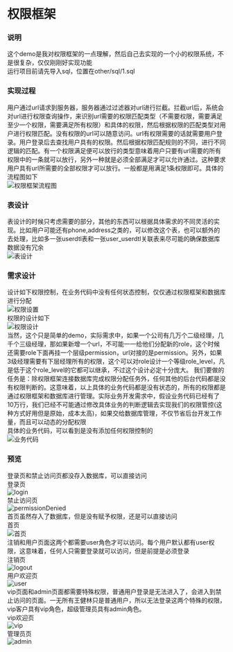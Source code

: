 # 权限框架
### 说明
这个demo是我对权限框架的一点理解，然后自己去实现的一个小的权限系统，不是很复杂，仅仅刚刚好实现功能  
运行项目前请先导入sql，位置在other/sql/1.sql  
### 实现过程
用户通过url请求到服务器，服务器通过过滤器对url进行拦截。拦截url后，系统会对url进行权限查询操作，来识别url需要的权限匹配类型（不需要权限，需要满足至少一个权限，需要满足所有权限）和具体的权限，然后根据权限的匹配类型对用户进行权限匹配。没有权限的url可以随意访问。url有权限需要的话就需要用户登录。用户登录后去查找用户具有的权限。然后根据权限匹配规则的不同，进行不同逻辑的匹配。有一个权限满足便可以放行的类型意味着用户只要有url需要的所有权限中的一条就可以放行，另外一种就是必须全部满足才可以允许通过。这种要求用户具有url所需要的全部权限才可以放行。一般都是用满足1条权限即可。具体的流程图如下  
![权限框架流程图](other/image/权限框架流程图.png)  
### 表设计
表设计的时候只考虑需要的部分，其他的东西可以根据具体需求的不同灵活的实现。比如用户可能还有phone,address之类的，可以修改这个表，也可以额外的去处理，比如多一张userdtl表和一张user_userdtl关联表来尽可能的确保数据库数据没有冗余  
![表设计](other/image/表设计.png)  
### 需求设计
设计如下权限控制，在业务代码中没有任何状态控制，仅仅通过权限框架和数据库进行分配  
![权限设置](other/image/权限设置.png)  
权限的设计如下  
![权限设计](other/image/权限设计.png)  
当然，这个只是简单的demo，实际需求中，如果一个公司有几万个二级经理，几千个三级经理，那如果新增一个url，不可能一一给他们分配新的role，这个时候还需要role下面再挂一个层级permission，url对接的是permission。另外，如果3级经理需要有下层经理所有的权限，这个可以对role设计一个等级role_level，凡是低于这个role_level的它都可以继承，不过这个设计必定十分庞大。
我们要做的任务是：除权限框架连接数据库完成权限分配任务外，任何其他的后台代码都是没有权限判断的。这意味着，以上具体的业务代码都是没有状态的，所有的权限都是通过权限框架和数据库进行管理。实际业务开发需求中，假设业务代码已经有了10万行，我们已经不可能通过修改具体业务的判断逻辑去实现我们的权限管控(这种方式好用但是原始，成本太高)，如果交给数据库管理，不仅节省后台开发工作量，而且可以动态的分配权限  
具体的业务代码，可以看到是没有添加任何权限控制的  
![业务代码](other/image/业务代码.png)  
### 预览
登录页和禁止访问页都没存入数据库，可以直接访问  
登录页  
![login](other/image/login.gif)  
禁止访问页  
![permissionDenied](other/image/permissionDenied.gif)  
首页虽然存入了数据库，但是没有赋予权限，还是可以直接访问  
首页  
![首页](other/image/首页.gif)  
注销和用户页面这两个都需要user角色才可以访问。每个用户默认都有user权限，这意味着，任何人只需要登录就可以访问，但是前提是必须登录  
注销页  
![logout](other/image/logout.gif)  
用户欢迎页  
![user](other/image/user.gif)  
vip页面和admin页面都需要特殊权限，普通用户登录是无法进入了，会进入到禁止访问的页面。一无所有王健林只是普通用户，所以无法登录这两个特殊的权限，vip客户具有vip角色，超级管理员具有admin角色。  
vip欢迎页  
![vip](other/image/vip.gif)  
管理员页  
![admin](other/image/admin.gif)  

